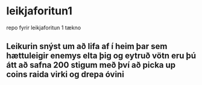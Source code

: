 # leikjaforitun1
repo fyrir leikjaforitun 1 tækno


## Leikurin snýst um að lifa af í heim þar sem hættuleigir enemys elta þig og eytruð vötn eru þú átt að safna 200 stigum með því að picka up coins raida virki og drepa óvini
